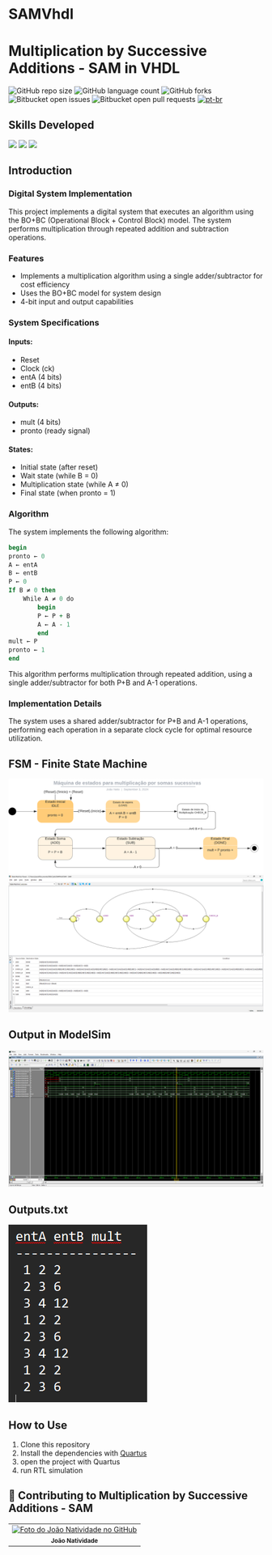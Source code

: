 # SAMVhdl
 
# Multiplication by Successive Additions - SAM in VHDL
![GitHub repo size](https://img.shields.io/github/repo-size/joaosnet/SAMVhdl?style=for-the-badge)
![GitHub language count](https://img.shields.io/github/languages/count/joaosnet/SAMVhdl?style=for-the-badge)
![GitHub forks](https://img.shields.io/github/forks/joaosnet/SAMVhdl?style=for-the-badge)
![Bitbucket open issues](https://img.shields.io/bitbucket/issues/joaosnet/SAMVhdl?style=for-the-badge)
![Bitbucket open pull requests](https://img.shields.io/bitbucket/pr-raw/joaosnet/SAMVhdl?style=for-the-badge)
[![pt-br](https://img.shields.io/badge/lang-pt--br-green.svg)](https://github.com/joaosnet/SAMVhdl/blob/master/README.pt-br.md)

## Skills Developed
<img src="https://img.shields.io/badge/VHDL-00599C?style=for-the-badge&logo=vhdl&logoColor=white"/> <img src="https://img.shields.io/badge/ModelSim-00599C?style=for-the-badge&logo=ModelSim&logoColor=white"/> <img src="https://img.shields.io/badge/Quartus-00599C?style=for-the-badge&logo=Quartus&logoColor=white"/>

## Introduction

### Digital System Implementation

This project implements a digital system that executes an algorithm using the BO+BC (Operational Block + Control Block) model. The system performs multiplication through repeated addition and subtraction operations.

### Features

- Implements a multiplication algorithm using a single adder/subtractor for cost efficiency
- Uses the BO+BC model for system design
- 4-bit input and output capabilities

### System Specifications

#### Inputs:

- Reset
- Clock (ck)
- entA (4 bits)
- entB (4 bits)

#### Outputs:

- mult (4 bits)
- pronto (ready signal)

#### States:

- Initial state (after reset)
- Wait state (while B = 0)
- Multiplication state (while A ≠ 0)
- Final state (when pronto = 1)

### Algorithm

The system implements the following algorithm:

```vhdl
begin
pronto ← 0
A ← entA
B ← entB
P ← 0
If B ≠ 0 then
    While A ≠ 0 do
        begin
        P ← P + B
        A ← A - 1
        end
mult ← P
pronto ← 1
end
```

This algorithm performs multiplication through repeated addition, using a single adder/subtractor for both P+B and A-1 operations.

### Implementation Details

The system uses a shared adder/subtractor for P+B and A-1 operations, performing each operation in a separate clock cycle for optimal resource utilization.

## FSM - Finite State Machine

<img src="screenshots/fsm.png"/>

<img src="screenshots/fsm_quartus.png"/>

## Output in ModelSim

<img src="screenshots/output.png"/>

## Outputs.txt

<img src="screenshots/output.txt.png"/>


## How to Use

1. Clone this repository
2. Install the dependencies with [Quartus](https://www.intel.com/content/www/us/en/software-kit/669557/intel-quartus-prime-lite-edition-design-software-version-17-0-for-windows.html)
3. open the project with Quartus
4. run RTL simulation



## 🤝 Contributing to Multiplication by Successive Additions - SAM

<table>
  <tr>
    <td align="center">
      <a href="https://www.instagram.com/jaonativi/" title="Desenvolvedor Backend">
        <img src="https://avatars.githubusercontent.com/u/87316339?v=4" width="100px;" alt="Foto do João Natividade no GitHub"/><br>
        <sub>
          <b>João Natividade</b>
        </sub>
      </a>
    </td>
  </tr>
</table>

